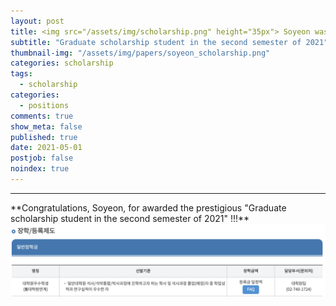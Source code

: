 ```yaml
---
layout: post
title: <img src="/assets/img/scholarship.png" height="35px"> Soyeon was awarded Graduate Scholarship !!!
subtitle: "Graduate scholarship student in the second semester of 2021"
thumbnail-img: "/assets/img/papers/soyeon_scholarship.png"
categories: scholarship
tags:
  - scholarship
categories:
  - positions
comments: true
show_meta: false
published: true
date: 2021-05-01
postjob: false
noindex: true
---
```


<hr>
**Congratulations, Soyeon, for awarded the prestigious "Graduate scholarship student in the second semester of 2021" !!!**

<img src="/assets/img/soyeon_scholarship.png" height="117px" width="503px">

